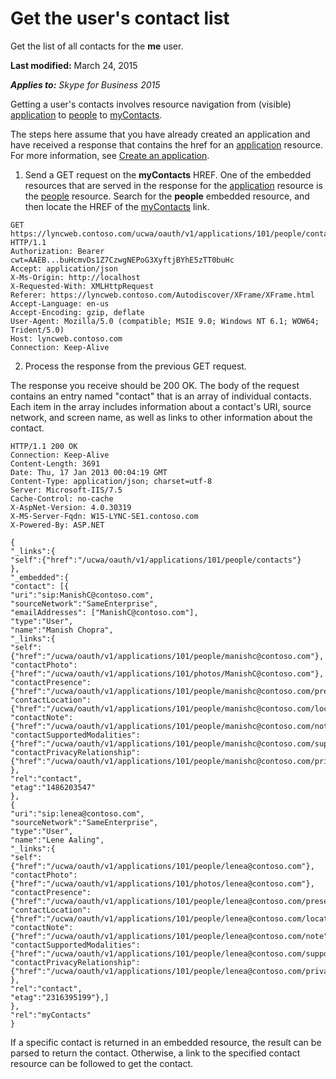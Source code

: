 
# Get the user's contact list
Get the list of all contacts for the **me** user.

 **Last modified:** March 24, 2015

 _**Applies to:** Skype for Business 2015_

Getting a user's contacts involves resource navigation from (visible) [application](application_ref.md) to [people](people_ref.md) to [myContacts](myContacts_ref.md). 

The steps here assume that you have already created an application and have received a response that contains the href for an [application](application_ref.md) resource. For more information, see [Create an application](CreateAnApplication.md).

1. Send a GET request on the **myContacts** HREF. One of the embedded resources that are served in the response for the [application](application_ref.md) resource is the [people](people_ref.md) resource. Search for the **people** embedded resource, and then locate the HREF of the [myContacts](myContacts_ref.md) link.
 
 ```
 GET https://lyncweb.contoso.com/ucwa/oauth/v1/applications/101/people/contacts HTTP/1.1
Authorization: Bearer cwt=AAEB...buHcmvDs1Z7CzwgNEPoG3XyftjBYhE5zTT0buHc
Accept: application/json
X-Ms-Origin: http://localhost
X-Requested-With: XMLHttpRequest
Referer: https://lyncweb.contoso.com/Autodiscover/XFrame/XFrame.html
Accept-Language: en-us
Accept-Encoding: gzip, deflate
User-Agent: Mozilla/5.0 (compatible; MSIE 9.0; Windows NT 6.1; WOW64; Trident/5.0)
Host: lyncweb.contoso.com
Connection: Keep-Alive

 ```

2. Process the response from the previous GET request.
 
 The response you receive should be 200 OK. The body of the request contains an entry named "contact" that is an array of individual contacts. Each item in the array includes information about a contact's URI, source network, and screen name, as well as links to other information about the contact.
 


 ```
 HTTP/1.1 200 OK
Connection: Keep-Alive
Content-Length: 3691
Date: Thu, 17 Jan 2013 00:04:19 GMT
Content-Type: application/json; charset=utf-8
Server: Microsoft-IIS/7.5
Cache-Control: no-cache
X-AspNet-Version: 4.0.30319
X-MS-Server-Fqdn: W15-LYNC-SE1.contoso.com
X-Powered-By: ASP.NET

{
 "_links":{
 "self":{"href":"/ucwa/oauth/v1/applications/101/people/contacts"}
 },
 "_embedded":{
 "contact": [{
 "uri":"sip:ManishC@contoso.com",
 "sourceNetwork":"SameEnterprise",
 "emailAddresses": ["ManishC@contoso.com"],
 "type":"User",
 "name":"Manish Chopra",
 "_links":{
 "self":{"href":"/ucwa/oauth/v1/applications/101/people/manishc@contoso.com"},
 "contactPhoto":{"href":"/ucwa/oauth/v1/applications/101/photos/ManishC@contoso.com"},
 "contactPresence":{"href":"/ucwa/oauth/v1/applications/101/people/manishc@contoso.com/presence"},
 "contactLocation":{"href":"/ucwa/oauth/v1/applications/101/people/manishc@contoso.com/location"},
 "contactNote":{"href":"/ucwa/oauth/v1/applications/101/people/manishc@contoso.com/note"},
 "contactSupportedModalities":{"href":"/ucwa/oauth/v1/applications/101/people/manishc@contoso.com/supportedMedia"},
 "contactPrivacyRelationship":{"href":"/ucwa/oauth/v1/applications/101/people/manishc@contoso.com/privacyRelationship"}
 },
 "rel":"contact",
 "etag":"1486203547"
 },
 {
 "uri":"sip:lenea@contoso.com",
 "sourceNetwork":"SameEnterprise",
 "type":"User",
 "name":"Lene Aaling",
 "_links":{
 "self":{"href":"/ucwa/oauth/v1/applications/101/people/lenea@contoso.com"},
 "contactPhoto":{"href":"/ucwa/oauth/v1/applications/101/photos/lenea@contoso.com"},
 "contactPresence":{"href":"/ucwa/oauth/v1/applications/101/people/lenea@contoso.com/presence"},
 "contactLocation":{"href":"/ucwa/oauth/v1/applications/101/people/lenea@contoso.com/location"},
 "contactNote":{"href":"/ucwa/oauth/v1/applications/101/people/lenea@contoso.com/note"},
 "contactSupportedModalities":{"href":"/ucwa/oauth/v1/applications/101/people/lenea@contoso.com/supportedMedia"},
 "contactPrivacyRelationship":{"href":"/ucwa/oauth/v1/applications/101/people/lenea@contoso.com/privacyRelationship"}
 },
 "rel":"contact",
 "etag":"2316395199"},]
 },
 "rel":"myContacts"
}

 ```


 If a specific contact is returned in an embedded resource, the result can be parsed to return the contact. Otherwise, a link to the specified contact resource can be followed to get the contact.
 
